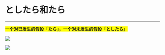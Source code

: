 # としたら和たら
---
**<span style="background-color: yellow;">一个对已发生的假设「たら」，一个对未发生的假设「としたら」</span>**

![](image-20250225203411.png)

![](image-20250225203532.png)